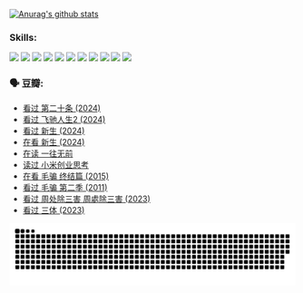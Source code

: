 
[![Anurag's github stats](https://github-readme-stats.vercel.app/api?username=w940853815)](https://github.com/anuraghazra/github-readme-stats)

### Skills:

<code><img height="32" src="https://cdn.jsdelivr.net/npm/simple-icons@v5/icons/python.svg"></code>
<code><img height="32" src="https://cdn.jsdelivr.net/npm/simple-icons@v5/icons/javascript.svg"></code>
<code><img height="32" src="https://cdn.jsdelivr.net/npm/simple-icons@v5/icons/django.svg"></code>
<code><img height="32" src="https://cdn.jsdelivr.net/npm/simple-icons@v5/icons/flask.svg"></code>
<code><img height="32" src="https://cdn.jsdelivr.net/npm/simple-icons@v5/icons/vuetify.svg"></code>
<code><img height="32" src="https://cdn.jsdelivr.net/npm/simple-icons@v5/icons/git.svg"></code>
<code><img height="32" src="https://cdn.jsdelivr.net/npm/simple-icons@v5/icons/docker.svg"></code>
<code><img height="32" src="https://cdn.jsdelivr.net/npm/simple-icons@v5/icons/postgresql.svg"></code>
<code><img height="32" src="https://cdn.jsdelivr.net/npm/simple-icons@v5/icons/elasticsearch.svg"></code>
<code><img height="32" src="https://cdn.jsdelivr.net/npm/simple-icons@v5/icons/macos.svg"></code>
<code><img height="32" src="https://cdn.jsdelivr.net/npm/simple-icons@v5/icons/linux.svg"></code>

### 🗣 豆瓣:

<!-- DOUBAN-ACTIVITIES:START -->
- [看过 第二十条‎ (2024)](https://www.douban.com/people/136069238/status/4618624208/?_i=16667999)
- [看过 飞驰人生2‎ (2024)](https://www.douban.com/people/136069238/status/4616048805/?_i=16667999)
- [看过 新生‎ (2024)](https://www.douban.com/people/136069238/status/4612373431/?_i=16667999)
- [在看 新生‎ (2024)](https://www.douban.com/people/136069238/status/4607441062/?_i=16667999)
- [在读 一往无前](https://www.douban.com/people/136069238/status/4590507310/?_i=16667999)
- [读过 小米创业思考](https://www.douban.com/people/136069238/status/4590506983/?_i=16667999)
- [在看 毛骗 终结篇‎ (2015)](https://www.douban.com/people/136069238/status/4581971924/?_i=16667999)
- [看过 毛骗 第二季‎ (2011)](https://www.douban.com/people/136069238/status/4581971810/?_i=16667999)
- [看过 周处除三害 周處除三害‎ (2023)](https://www.douban.com/people/136069238/status/4575646701/?_i=16667999)
- [看过 三体‎ (2023)](https://www.douban.com/people/136069238/status/4574263039/?_i=16667999)
<!-- DOUBAN-ACTIVITIES:END -->


![Snake animation](https://raw.githubusercontent.com/w940853815/w940853815/output/github-contribution-grid-snake.svg)

<!--
**w940853815/w940853815** is a ✨ _special_ ✨ repository because its `README.md` (this file) appears on your GitHub profile.

Here are some ideas to get you started:

- 🔭 I’m currently working on ...
- 🌱 I’m currently learning ...
- 👯 I’m looking to collaborate on ...
- 🤔 I’m looking for help with ...
- 💬 Ask me about ...
- 📫 How to reach me: ...
- 😄 Pronouns: ...
- ⚡ Fun fact: ...
-->
